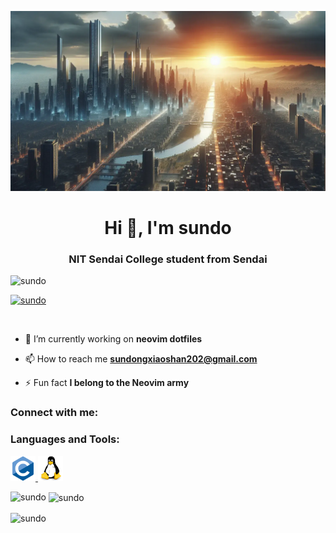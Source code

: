 ![header](./img/neosendai.png)

<h1 align="center">Hi 👋, I'm sundo</h1>
<h3 align="center">NIT Sendai College student from Sendai</h3>

<p align="left"> <img src="https://komarev.com/ghpvc/?username=sundo&label=Profile%20views&color=0e75b6&style=flat" alt="sundo" /> </p>

<p align="left"> <a href="https://github.com/ryo-ma/github-profile-trophy"><img src="https://github-profile-trophy.vercel.app/?username=sundo" alt="sundo" /></a> </p>

<p align="left"> <a href="https://twitter.com/" target="blank"><img src="https://img.shields.io/twitter/follow/?logo=twitter&style=for-the-badge" alt="" /></a> </p>

- 🔭 I’m currently working on **neovim dotfiles**

- 📫 How to reach me **sundongxiaoshan202@gmail.com**

- ⚡ Fun fact **I belong to the Neovim army**

<h3 align="left">Connect with me:</h3>
<p align="left">
</p>

<h3 align="left">Languages and Tools:</h3>
<p align="left"> <a href="https://www.cprogramming.com/" target="_blank" rel="noreferrer"> <img src="https://raw.githubusercontent.com/devicons/devicon/master/icons/c/c-original.svg" alt="c" width="40" height="40"/> </a> <a href="https://www.linux.org/" target="_blank" rel="noreferrer"> <img src="https://raw.githubusercontent.com/devicons/devicon/master/icons/linux/linux-original.svg" alt="linux" width="40" height="40"/> </a> </p>

<p><img align="left" src="https://github-readme-stats.vercel.app/api/top-langs?username=sundo&show_icons=true&locale=en&layout=compact" alt="sundo" /></p>

<p>&nbsp;<img align="center" src="https://github-readme-stats.vercel.app/api?username=sundo&show_icons=true&locale=en" alt="sundo" /></p>

<p><img align="center" src="https://github-readme-streak-stats.herokuapp.com/?user=sundo&" alt="sundo" /></p>
